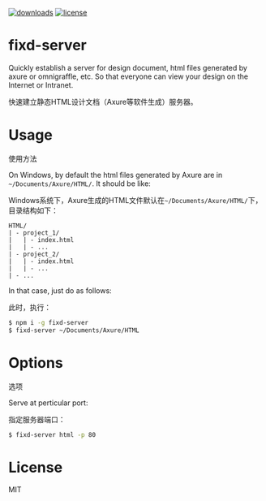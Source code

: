 [![downloads](https://img.shields.io/npm/dt/fixd-server.svg)](#)
[![license](https://img.shields.io/badge/license-MIT_License-lightgrey.svg)](#)

# fixd-server

Quickly establish a server for design document, html files generated by axure or omnigraffle, etc. So that everyone can view your design on the Internet or Intranet.

快速建立静态HTML设计文档（Axure等软件生成）服务器。

# Usage
使用方法

On Windows, by default the html files generated by Axure are in `~/Documents/Axure/HTML/`. It should be like:

Windows系统下，Axure生成的HTML文件默认在`~/Documents/Axure/HTML/`下，目录结构如下：

```
HTML/
| - project_1/
|   | - index.html
|   | - ...
| - project_2/
|   | - index.html
|   | - ...
| - ...
```

In that case, just do as follows:

此时，执行：

```bash
$ npm i -g fixd-server
$ fixd-server ~/Documents/Axure/HTML
```

# Options
选项

Serve at perticular port:

指定服务器端口：

```bash
$ fixd-server html -p 80
```

# License
MIT

